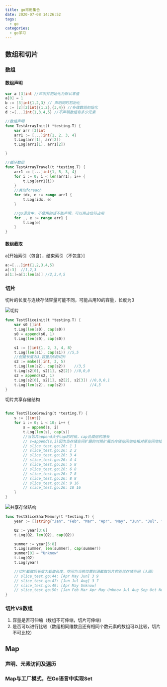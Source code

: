 ```yaml
---
title: go常用集合
date: 2020-07-08 14:26:52
tags:
  - go
categories:
  - go学习
---
```


## 数组和切片

### 数组

#### 数组声明

```go
var a [3]int //声明并初始化为默认零值
a[0] = 1
b := [3]int{1,2,3} // 声明同时初始化
c := [2][2]int{{1,2},{3,4}} //多维数组初始化
d :=[...]int{1,3,4,5} //不声明数组有多少元素
```

<!-- more -->
```go
//数组声明
func TestArrayInit(t *testing.T) {
	var arr [3]int
	arr1 := [...]int{1, 2, 3, 4}
	t.Log(arr[1], arr[2])
	t.Log(arr1[1], arr1[2])

}

//循环数组
func TestArrayTravel(t *testing.T) {
	arr1 := [...]int{1, 5, 3, 4}
	for i := 0; i < len(arr1); i++ {
		t.Log(arr1[i])
	}
	//类似foreach
	for idx, e := range arr1 {
		t.Log(idx, e)
	}

	//go语言中，不使用的话不能声明，可以用占位符占用
	for _, e := range arr1 {
		t.Log(e)
	}
}
```

#### 数组截取

a[开始索引（包含），结束索引（不包含）]

```go
a:=[...]int{1,2,3,4,5}
a[:3]  //1,2,3
a[1:]=a[1:len(a)] //2,3,4,5
```

### 切片

切片的长度与连续存储容量可能不同，可能占用10的容量，长度为3

![切片](img/切片.png)

```go
func TestSliceinit(t *testing.T) {
	var s0 []int
	t.Log(len(s0), cap(s0))
	s0 = append(s0, 1)
	t.Log(len(s0), cap(s0))

	s1 := []int{1, 2, 3, 4, 8}
	t.Log(len(s1), cap(s1)) //5,5
	//创建长度为3,容量为5的切片
	s2 := make([]int, 3, 5)
	t.Log(len(s2), cap(s2))    //3,5
	t.Log(s2[0], s2[1], s2[2]) //0,0,0
	s2 = append(s2, 1)
	t.Log(s2[0], s2[1], s2[2], s2[3]) //0,0,0,1
	t.Log(len(s2), cap(s2))           //4,5
}
```

切片共享存储结构

```go

func TestSliceGrowing(t *testing.T) {
	s := []int{}
	for i := 0; i < 10; i++ {
		s = append(s, i)
        t.Log(len(s), cap(s))
        //当切片append大于cap的时候，cap会成倍的增长
        // s=append(s,i)因为当存储空间扩展的时候扩展的存储空间地址相对原空间地址有所增加，所以需要重新赋值到s
    	// slice_test.go:26: 1 1
		// slice_test.go:26: 2 2
		// slice_test.go:26: 3 4
		// slice_test.go:26: 4 4
		// slice_test.go:26: 5 8
		// slice_test.go:26: 6 8
		// slice_test.go:26: 7 8
		// slice_test.go:26: 8 8
		// slice_test.go:26: 9 16
		// slice_test.go:26: 10 16
	}
}

```

![共享存储结构](img/共享存储结构.png)

```go
func TestSliceSharMemory(t *testing.T) {
	year := []string{"Jan", "Feb", "Mar", "Apr", "May", "Jun", "Jul", "Aug", "Sep", "Oct", "Nov", "Dec"}

	Q2 := year[3:6]
	t.Log(Q2, len(Q2), cap(Q2))

	summer := year[5:8]
	t.Log(summer, len(summer), cap(summer))
	summer[0] = "Unknow"
	t.Log(Q2)
	t.Log(year)

    //切片截取后长度为截取长度，空间为当前位置到源截取切片的连续存储空间（入图）
	// slice_test.go:44: [Apr May Jun] 3 9
	// slice_test.go:47: [Jun Jul Aug] 3 7
	// slice_test.go:49: [Apr May Unknow]
	// slice_test.go:50: [Jan Feb Mar Apr May Unknow Jul Aug Sep Oct Nov Dec]
}

```

### 切片VS数组

1. 容量是否可伸缩（数组不可伸缩，切片可伸缩）
2. 是否可以进行比较（数组相同维数且还有相同个数元素的数组可以比较，切片不可比较）

## Map

### 声明、元素访问及遍历

### Map与工厂模式，在Go语言中实现Set
